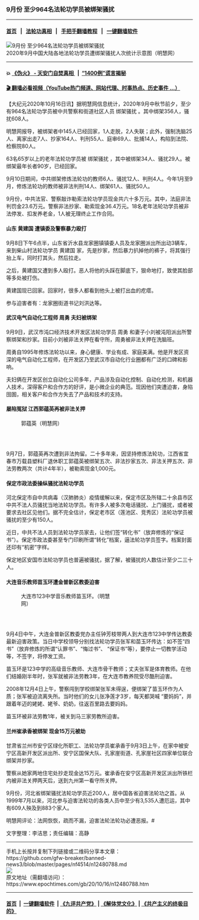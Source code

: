 ### 9月份 至少964名法轮功学员被绑架骚扰
------------------------

#### [首页](https://github.com/gfw-breaker/banned-news3/blob/master/README.md) &nbsp;&nbsp;|&nbsp;&nbsp; [法轮功真相](https://github.com/begood0513/basic/blob/master/README.md)  &nbsp;&nbsp;|&nbsp;&nbsp; [手把手翻墙教程](https://github.com/gfw-breaker/guides/wiki)  &nbsp;&nbsp;|&nbsp;&nbsp; [一键翻墙软件](https://github.com/gfw-breaker/nogfw/blob/master/README.md)  



<div><img alt="9月份 至少964名法轮功学员被绑架骚扰" class="attachment-djy_600_400 size-djy_600_400 wp-post-image" src="https://i.epochtimes.com/assets/uploads/2020/10/2020-10-15-mh-persecution-arrest-3-600x400.png"/>
<div class="caption">
 2020年9月中国大陆各地法轮功学员遭绑架骚扰人次统计示意图（明慧网）
</div></div><hr/>

#### 💥 [《伪火》 - 天安门自焚真相 ](http://158.247.195.190:10000/videos/blog/weihuo.html)&nbsp; |&nbsp; [“1400例”谎言揭秘  ](http://158.247.195.190:10000/videos/blog/jiexi1400.html)

#### [ 🎬  翻墙必看视频（YouTube热门频道、网站代理、时事热点、历史事件 ...）](https://github.com/gfw-breaker/links/blob/master/banned.md)

<div><p>
 【大纪元2020年10月16日讯】据明慧网信息统计，2020年9月中秋节前夕，至少有964名法轮功学员被中共警察和街道社区人员
 <ok href="https://www.epochtimes.com/gb/tag/%E7%BB%91%E6%9E%B6%E9%AA%9A%E6%89%B0.html">
  绑架骚扰
 </ok>
 。其中绑架356人，骚扰608人。
</p>
<p>
 明慧网报导，被绑架者中145人已经回家，1人走脱，2人失联；此外，强制洗脑25人、离家出走7人、抄家164人、判刑55人、庭审69人、批捕14人，构陷到法院、检察院80人。
</p>
<p>
 63名65岁以上的老年法轮功学员被
 <ok href="https://www.epochtimes.com/gb/tag/%E7%BB%91%E6%9E%B6%E9%AA%9A%E6%89%B0.html">
  绑架骚扰
 </ok>
 ，其中被绑架34人、骚扰29人。被绑架最年长者90岁，已经回家。
</p>
<p>
 9月10日期间，中共绑架修炼法轮功的教师6人、骚扰12人、判刑4人。今年1月至9月，修炼法轮功的教师被非法判刑14人、绑架61人、骚扰50人。
</p>
<p>
 9月份，中共法官、警察敲诈勒索法轮功学员现金共六十多万元。其中，法庭非法判罚金23.6万元。警察非法抄家、勒索现金36.4万元。18名老年法轮功学员被非法停发、扣发养老金，1人被无理终止工作合同。
</p>
<h4>
 <b>
  山东
  <ok href="https://www.epochtimes.com/gb/tag/%E9%BB%84%E5%BB%BA%E5%9B%BD.html">
   黄建国
  </ok>
  遭镇委及警察暴力殴打
 </b>
</h4>
<p>
 9月8日下午6点半，山东省沂水县龙家圈镇镇委人员及龙家圈派出所出动3辆车，来到柴山村法轮功学员
 <ok href="https://www.epochtimes.com/gb/tag/%E9%BB%84%E5%BB%BA%E5%9B%BD.html">
  黄建国
 </ok>
 家，先是抄家，然后暴力扒掉他的裤子，将其强行抬上车，同时打其头，然后拉走。
</p>
<p>
 之后，黄建国又遭到多人殴打。恶人将他的头踩在脚底下，狠命地打，致使其脸部等多处被打伤。
</p>
<p>
 黄建国现已回家。回家时，很多人都看到他头上被打出血的疙瘩。
</p>
<p>
 参与迫害者有：龙家圈街道书记刘洪达等。
</p>
<h4>
 <b>
  武汉电气自动化工程师
  <ok href="https://www.epochtimes.com/gb/tag/%E5%91%A8%E5%8B%87.html">
   周勇
  </ok>
  夫妇被绑架
 </b>
</h4>
<p>
 9月9日，武汉市沌口经济技术开发区法轮功学员
 <ok href="https://www.epochtimes.com/gb/tag/%E5%91%A8%E5%8B%87.html">
  周勇
 </ok>
 和妻子小刘被沌阳派出所警察绑架和抄家。目前小刘被非法关押在看守所，周勇被非法关押在洗脑班。
</p>
<p>
 周勇自1995年修炼法轮功以来，身心健康、学业有成、家庭美满。他是开发区资深的电气自动化工程师，在开发区乃至武汉市自动化行业圈都有广泛的口碑和影响。
</p>
<p>
 夫妇俩在开发区创立自动化公司多年，产品涉及自动化控制、自动化检测，和机器人技术，深得客户和合作方的好评，是小微企业的典范。现因他们突遭迫害，身陷囹圄，相关客户和合作方失去了产品和技术的支持。
</p>
<h4>
 屡陷冤狱
 <b>
  江西郭蕴英再被非法关押
 </b>
</h4>
<figure class="wp-caption aligncenter" id="attachment_12480900" style="width: 150px">
 <ok href="https://i.epochtimes.com/assets/uploads/2020/10/2020-10-15-i085115_03.jpg">
  <img alt="" class="size-full wp-image-12480900" src="https://i.epochtimes.com/assets/uploads/2020/10/2020-10-15-i085115_03.jpg"/>
 </ok>
 <br/><figcaption class="wp-caption-text">
  郭蕴英（明慧网）
 </figcaption><br/>
</figure><br/>
<p>
 9月7日，郭蕴英再次遭到非法拘留。二十多年来，因坚持修炼法轮功，江西省宜春市万载县塑料厂退休职工郭蕴英被绑架五次、非法抄家五次、非法关押五次、非法劳教两次（共计4年半），被勒索现金1,000元。
</p>
<h4>
 <b>
  保定市政法委操纵骚扰法轮功学员
 </b>
</h4>
<p>
 河北保定市自中共病毒（汉肺肺炎）疫情缓解以来，保定市区及所辖二十余县市区中共不法人员骚扰当地法轮功学员。有许多人被多次电话骚扰、上门骚扰，或者被要求去社区见他们。据不完全估计，保定老市区（莲池区、竞秀区）法轮功学员被骚扰的至少有150人。
</p>
<p>
 近日，中共不法人员到法轮功学员家去，让他们签“转化书”（放弃修炼的“保证书”）。保定市政法委甚至专门印刷所谓“转化”档案，逼法轮功学员签字。档案封面还印有“机密”字样。
</p>
<p>
 保定地区安国市法轮功学员也普遍被骚扰，据了解，被骚扰的人数估计至少二三十人。
</p>
<h4>
 <b>
  大连音乐教师苗玉环遭金普新区教委迫害
 </b>
</h4>
<figure class="wp-caption aligncenter" id="attachment_12480915" style="width: 260px">
 <ok href="https://i.epochtimes.com/assets/uploads/2020/10/2020-10-15-i085115_05.jpg">
  <img alt="" class="size-full wp-image-12480915" src="https://i.epochtimes.com/assets/uploads/2020/10/2020-10-15-i085115_05.jpg"/>
 </ok>
 <br/><figcaption class="wp-caption-text">
  大连市123中学音乐教师苗玉环。（明慧网）
 </figcaption><br/>
</figure><br/>
<p>
 9月4日中午，大连金普新区教委党办主任钟芳枝带两人到大连市123中学传达教委最新迫害政策。当日中学校领导分别找法轮功学员张军和苗玉环传达：如不签“四书”（放弃修炼的所谓“认罪书”、“悔过书”、 “保证书”等），要停止一切教学活动等，不签字，将停发工资。
</p>
<p>
 苗玉环是123中学的高级音乐教师、大连市骨干教师；丈夫张军是体育教师。在他们结婚刚半年时，张军就被非法劳教3年，在大连市教养院受尽酷刑迫害。
</p>
<p>
 2008年12月4日上午，警察闯到学校绑架张军未得逞，便绑架了苗玉环作为人质；张军被迫流离失所。当时他们的女儿张净莲才3岁，每天都哭喊 “要妈妈”，并跟着年迈的姥姥、姥爷、奶奶，往返百里路去要妈妈。
</p>
<p>
 苗玉环被非法劳教1年，被关到马三家劳教所迫害。
</p>
<h4>
 <b>
  兰州崔承香被绑架 现金15万元被劫
 </b>
</h4>
<p>
 甘肃省兰州市安宁区绿化所职工、法轮功学员崔承香于9月3日上午，在家中被安宁区高新开发区派出所、安宁区国保大队、孔家崖街道、孔家崖社区四家单位联合绑架并抄家。
</p>
<p>
 警察从她家两地住宅处抄走现金达15万元。崔承香在安宁区高新开发区派出所铁栏内被非法关押两天后，送到九州第一看守所关押。
</p>
<p>
 9月份，河北省绑架骚扰法轮功学员近200人，居中国各省迫害法轮功之首。从1999年7月以来，河北参与迫害法轮功的各类人员中至少有3,535人遭厄运，其中有609人殃及到883个家人。
</p>
<p>
 明慧网评论：法网恢恢，疏而不漏，迫害法轮法轮功必遭恶报。#
</p>
<p>
 文字整理：李洁思；责任编辑：高静
</p>
</div>
<hr/>
手机上长按并复制下列链接或二维码分享本文章：<br/>
https://github.com/gfw-breaker/banned-news3/blob/master/pages/nf4514/n12480788.md <br/>
<a href='https://github.com/gfw-breaker/banned-news3/blob/master/pages/nf4514/n12480788.md'><img src='https://github.com/gfw-breaker/banned-news3/blob/master/pages/nf4514/n12480788.md.png'/></a> <br/>
原文地址（需翻墙访问）：https://www.epochtimes.com/gb/20/10/16/n12480788.htm


------------------------
#### [首页](https://github.com/gfw-breaker/banned-news3/blob/master/README.md) &nbsp;|&nbsp; [一键翻墙软件](https://github.com/gfw-breaker/nogfw/blob/master/README.md) &nbsp;| [《九评共产党》](https://github.com/gfw-breaker/9ping.md/blob/master/README.md#九评之一评共产党是什么) | [《解体党文化》](https://github.com/gfw-breaker/jtdwh.md/blob/master/README.md) | [《共产主义的终极目的》](https://github.com/gfw-breaker/gczydzjmd.md/blob/master/README.md)


<img src='http://gfw-breaker.win/banned-news3/pages/nf4514/n12480788.md' width='0px' height='0px'/>